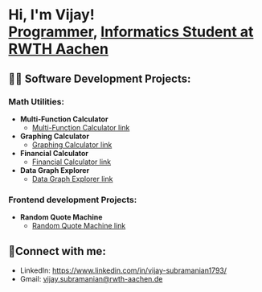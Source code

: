 <h1>Hi, I'm Vijay! <br/><a href="https://github.com/VijSub">Programmer</a>, <a href="https://www.linkedin.com/in/vijay-s-880a30218/">Informatics Student at RWTH Aachen</a></h1>

<h2>👨‍💻 Software Development Projects: </h2>

<h3>Math Utilities:</h3>

- <b>Multi-Function Calculator</b>
  - [Multi-Function Calculator link](https://github.com/VijSub/Multi-Function_Calculator)
- <b>Graphing Calculator</b>
  - [Graphing Calculator link](https://github.com/VijSub/Graphing_Calculator)
- <b>Financial Calculator</b>
  - [Financial Calculator link](https://github.com/VijSub/Financial_Calculator)
- <b>Data Graph Explorer</b>
  - [Data Graph Explorer link](https://github.com/VijSub/Data_Graph_Explorer)
 
<h3>Frontend development Projects:</h3>

- <b>Random Quote Machine</b>
  - [Random Quote Machine link](https://github.com/VijSub/Random_Quote_Machine)
 
 
 <h2>🤳Connect with me:</h2>
 
- LinkedIn: https://www.linkedin.com/in/vijay-subramanian1793/
- Gmail: vijay.subramanian@rwth-aachen.de

